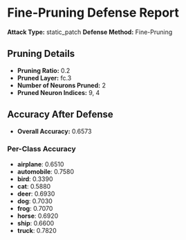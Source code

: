 # Fine-Pruning Defense Report

**Attack Type:** static_patch
**Defense Method:** Fine-Pruning

## Pruning Details

- **Pruning Ratio:** 0.2
- **Pruned Layer:** fc.3
- **Number of Neurons Pruned:** 2
- **Pruned Neuron Indices:** 9, 4

## Accuracy After Defense

- **Overall Accuracy:** 0.6573

### Per-Class Accuracy
- **airplane**: 0.6510
- **automobile**: 0.7580
- **bird**: 0.3390
- **cat**: 0.5880
- **deer**: 0.6930
- **dog**: 0.7030
- **frog**: 0.7070
- **horse**: 0.6920
- **ship**: 0.6600
- **truck**: 0.7820
